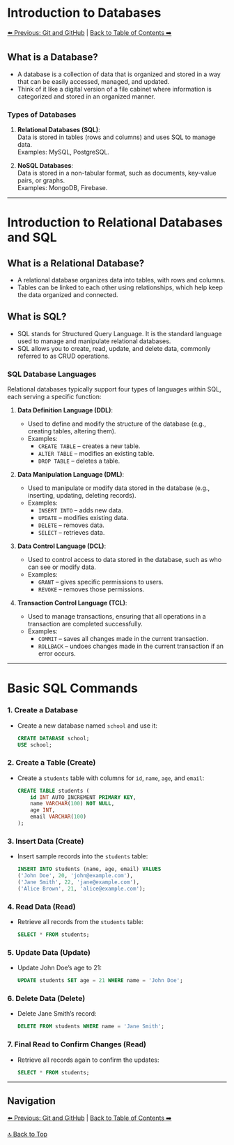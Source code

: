 # Introduction to Databases

[⬅️ Previous: Git and GitHub](../00-Github/Git-Github.md) | [Back to Table of Contents ➡️](../README.md)

## What is a Database?

- A database is a collection of data that is organized and stored in a way that can be easily accessed, managed, and updated.
- Think of it like a digital version of a file cabinet where information is categorized and stored in an organized manner.

### Types of Databases

1. **Relational Databases (SQL)**:  
   Data is stored in tables (rows and columns) and uses SQL to manage data.  
   Examples: MySQL, PostgreSQL.

2. **NoSQL Databases**:  
   Data is stored in a non-tabular format, such as documents, key-value pairs, or graphs.  
   Examples: MongoDB, Firebase.

---

# Introduction to Relational Databases and SQL

## What is a Relational Database?

- A relational database organizes data into tables, with rows and columns.
- Tables can be linked to each other using relationships, which help keep the data organized and connected.

## What is SQL?

- SQL stands for Structured Query Language. It is the standard language used to manage and manipulate relational databases.
- SQL allows you to create, read, update, and delete data, commonly referred to as CRUD operations.

### SQL Database Languages

Relational databases typically support four types of languages within SQL, each serving a specific function:

1. **Data Definition Language (DDL)**:
   - Used to define and modify the structure of the database (e.g., creating tables, altering them).
   - Examples:
     - `CREATE TABLE` – creates a new table.
     - `ALTER TABLE` – modifies an existing table.
     - `DROP TABLE` – deletes a table.

2. **Data Manipulation Language (DML)**:
   - Used to manipulate or modify data stored in the database (e.g., inserting, updating, deleting records).
   - Examples:
     - `INSERT INTO` – adds new data.
     - `UPDATE` – modifies existing data.
     - `DELETE` – removes data.
     - `SELECT` – retrieves data.

3. **Data Control Language (DCL)**:
   - Used to control access to data stored in the database, such as who can see or modify data.
   - Examples:
     - `GRANT` – gives specific permissions to users.
     - `REVOKE` – removes those permissions.

4. **Transaction Control Language (TCL)**:
   - Used to manage transactions, ensuring that all operations in a transaction are completed successfully.
   - Examples:
     - `COMMIT` – saves all changes made in the current transaction.
     - `ROLLBACK` – undoes changes made in the current transaction if an error occurs.

---

# Basic SQL Commands

### 1. **Create a Database**

- Create a new database named `school` and use it:

    ```sql
    CREATE DATABASE school;
    USE school;
    ```

### 2. **Create a Table (Create)**

- Create a `students` table with columns for `id`, `name`, `age`, and `email`:

    ```sql
    CREATE TABLE students (
        id INT AUTO_INCREMENT PRIMARY KEY,
        name VARCHAR(100) NOT NULL,
        age INT,
        email VARCHAR(100)
    );
    ```

### 3. **Insert Data (Create)**

- Insert sample records into the `students` table:

    ```sql
    INSERT INTO students (name, age, email) VALUES 
    ('John Doe', 20, 'john@example.com'),
    ('Jane Smith', 22, 'jane@example.com'),
    ('Alice Brown', 21, 'alice@example.com');
    ```

### 4. **Read Data (Read)**

- Retrieve all records from the `students` table:

    ```sql
    SELECT * FROM students;
    ```

### 5. **Update Data (Update)**

- Update John Doe’s age to 21:

    ```sql
    UPDATE students SET age = 21 WHERE name = 'John Doe';
    ```

### 6. **Delete Data (Delete)**

- Delete Jane Smith’s record:

    ```sql
    DELETE FROM students WHERE name = 'Jane Smith';
    ```

### 7. **Final Read to Confirm Changes (Read)**

- Retrieve all records again to confirm the updates:

    ```sql
    SELECT * FROM students;
    ```

---

## Navigation

[⬅️ Previous: Git and GitHub](../00-Github/Git-Github.md) | [Back to Table of Contents ➡️](../README.md)

[🔝 Back to Top](#introduction-to-databases)
